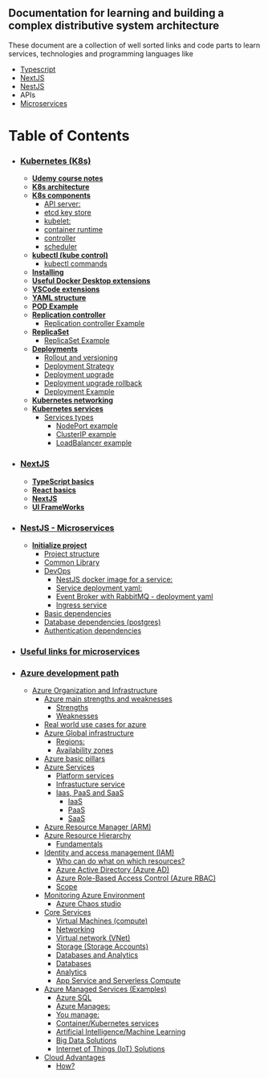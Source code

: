 ## Documentation for learning and building a complex distributive system architecture
These document are a collection of well sorted links and code parts to learn services, technologies and programming languages like
- [Typescript](./NextJS.md)
- [NextJS](./NextJS.md)
- [NestJS](./NestJS%20-%20Microservices.md)
- APIs
- [Microservices](./microservices-useful-links.md)


# Table of Contents
- ### [Kubernetes (K8s)](./k8s-basic.md)
  - **[Udemy course notes](./k8s-basic.md#Udemy-course-notes)**
  - **[K8s architecture](./k8s-basic.md#K8s-architecture)**
  - **[K8s components](./k8s-basic.md#K8s-components)**
    - [API server: ](./k8s-basic.md#API-server)
    - [etcd key store](./k8s-basic.md#etcd-key-store)
    - [kubelet:](./k8s-basic.md#kubelet)
    - [container runtime](./k8s-basic.md#container-runtime)
    - [controller](./k8s-basic.md#controller)
    - [scheduler](./k8s-basic.md#scheduler)
  - **[kubectl (kube control)](./k8s-basic.md#kubectl-(kube-control))**
    - [kubectl commands](./k8s-basic.md#kubectl-commands)
  - **[Installing](./k8s-basic.md#Installing)**
  - **[Useful Docker Desktop extensions](./k8s-basic.md#Useful-Docker-Desktop-extensions)**
  - **[VSCode extensions](./k8s-basic.md#VSCode-extensions)**
  - **[YAML structure](./k8s-basic.md#YAML-structure)**
  - **[POD Example](./k8s-basic.md#POD-Example)**
  - **[Replication controller](./k8s-basic.md#Replication-controller)**
    - [Replication controller Example](./k8s-basic.md#Replication-controller-Example)
  - **[ReplicaSet](./k8s-basic.md#ReplicaSet)**
    - [ReplicaSet Example](./k8s-basic.md#ReplicaSet-Example)
  - **[Deployments](./k8s-basic.md#Deployments)**
    - [Rollout and versioning](./k8s-basic.md#Rollout-and-versioning)
    - [Deployment Strategy](./k8s-basic.md#Deployment-Strategy)
    - [Deployment upgrade](./k8s-basic.md#Deployment-upgrade)
    - [Deployment upgrade rollback](./k8s-basic.md#Deployment-upgrade-rollback)
    - [Deployment Example](./k8s-basic.md#Deployment-Example)
  - **[Kubernetes networking](./k8s-basic.md#Kubernetes-Networking)**
  - **[Kubernetes services](./k8s-basic.md#kubernetes-services)**
    - [Services types](./k8s-basic.md#services-types)
      - [NodePort example](./k8s-basic.md#nodeport-example)
      - [ClusterIP example](./k8s-basic.md#clusterip-example)
      - [LoadBalancer example](./k8s-basic.md#loadbalancer-example)

- ### [NextJS](./NextJS.md)
  - **[TypeScript basics](./NextJS.md#TypeScript-basics)**
  - **[React basics](./NextJS.md#React-basics)**
  - **[NextJS](./NextJS.md#NextJS)**
  - **[UI FrameWorks](./NextJS.md#FrameWorks)**

- ### [NestJS - Microservices](./NestJS%20-%20Microservices.md)
  - **[Initialize project](./NestJS%20-%20Microservices.md#Initialize-project)**
    - [Project structure](./NestJS%20-%20Microservices.md#Project-structure)
    - [Common Library](./NestJS%20-%20Microservices.md#Common-Library)
    - [DevOps](./NestJS%20-%20Microservices.md#DevOps)
      - [NestJS docker image for a service:](./NestJS%20-%20Microservices.md#NestJS-docker-image-for-a-service)
      - [Service deployment yaml:](./NestJS%20-%20Microservices.md#Service-deployment-yaml)
      - [Event Broker with RabbitMQ - deployment yaml](./NestJS%20-%20Microservices.md#Event-Broker-with-RabbitMQ---deployment-yaml)
      - [Ingress service](./NestJS%20-%20Microservices.md#Ingress-service)
    - [Basic dependencies](./NestJS%20-%20Microservices.md#Basic-dependencies)
    - [Database dependencies (postgres)](./NestJS%20-%20Microservices.md#Database-dependencies-(postgres))
    - [Authentication dependencies](./NestJS%20-%20Microservices.md#Authentication-dependencies)
- ### [Useful links for microservices](./microservices-useful-links.md)
- ### [Azure development path](./Azure%20development%20path/1-azure-organization-and-infrastructure.md#azure-development-path)
  * [Azure Organization and Infrastructure](./Azure%20development%20path/1-azure-organization-and-infrastructure.md#azure-organization-and-infrastructure)
    * [Azure main strengths and weaknesses](./Azure%20development%20path/1-azure-organization-and-infrastructure.md#azure-main-strengths-and-weaknesses)
      * [Strengths](./Azure%20development%20path/1-azure-organization-and-infrastructure.md#strengths)
      * [Weaknesses](./Azure%20development%20path/1-azure-organization-and-infrastructure.md#weaknesses)
    * [Real world use cases for azure](./Azure%20development%20path/1-azure-organization-and-infrastructure.md#real-world-use-cases-for-azure)
    * [Azure Global infrastructure](./Azure%20development%20path/1-azure-organization-and-infrastructure.md#azure-global-infrastructure)
      * [Regions:](./Azure%20development%20path/1-azure-organization-and-infrastructure.md#regions)
      * [Availability zones](./Azure%20development%20path/1-azure-organization-and-infrastructure.md#availability-zones)
    * [Azure basic pillars](./Azure%20development%20path/1-azure-organization-and-infrastructure.md#azure-basic-pillars)
    * [Azure Services](./Azure%20development%20path/1-azure-organization-and-infrastructure.md#azure-services)
      * [Platform services](./Azure%20development%20path/1-azure-organization-and-infrastructure.md#platform-services)
      * [Infrastucture service](./Azure%20development%20path/1-azure-organization-and-infrastructure.md#infrastucture-service)
      * [Iaas, PaaS and SaaS](./Azure%20development%20path/1-azure-organization-and-infrastructure.md#iaas-paas-and-saas)
         * [IaaS](./Azure%20development%20path/1-azure-organization-and-infrastructure.md#iaas)
         * [PaaS](./Azure%20development%20path/1-azure-organization-and-infrastructure.md#paas)
         * [SaaS](./Azure%20development%20path/1-azure-organization-and-infrastructure.md#saas)
    * [Azure Resource Manager (ARM)](./Azure%20development%20path/1-azure-organization-and-infrastructure.md#azure-resource-manager-arm)
    * [Azure Resource Hierarchy](./Azure%20development%20path/1-azure-organization-and-infrastructure.md#azure-resource-hierarchy)
        * [Fundamentals](./Azure%20development%20path/1-azure-organization-and-infrastructure.md#fundamentals)
    * [Identity and access management (IAM)](./Azure%20development%20path/1-azure-organization-and-infrastructure.md#identity-and-access-management-iam)
        * [Who can do what on which resources?](./Azure%20development%20path/1-azure-organization-and-infrastructure.md#who-can-do-what-on-which-resources)
        * [Azure Active Directory (Azure AD)](./Azure%20development%20path/1-azure-organization-and-infrastructure.md#azure-active-directory-azure-ad)
        * [Azure Role-Based Access Control (Azure RBAC)](./Azure%20development%20path/1-azure-organization-and-infrastructure.md#azure-role-based-access-control-azure-rbac)
        * [Scope](./Azure%20development%20path/1-azure-organization-and-infrastructure.md#scope)
    * [Monitoring Azure Environment](./Azure%20development%20path/1-azure-organization-and-infrastructure.md#monitoring-azure-environment)
        * [Azure Chaos studio](./Azure%20development%20path/1-azure-organization-and-infrastructure.md#azure-chaos-studio)
    * [Core Services](./Azure%20development%20path/1-azure-organization-and-infrastructure.md#core-services)
        * [Virtual Machines (compute)](./Azure%20development%20path/1-azure-organization-and-infrastructure.md#virtual-machines-compute)
        * [Networking](./Azure%20development%20path/1-azure-organization-and-infrastructure.md#networking)
        * [Virtual network (VNet)](./Azure%20development%20path/1-azure-organization-and-infrastructure.md#virtual-network-vnet)
        * [Storage (Storage Accounts)](./Azure%20development%20path/1-azure-organization-and-infrastructure.md#storage-storage-accounts)
        * [Databases and Analytics](./Azure%20development%20path/1-azure-organization-and-infrastructure.md#databases-and-analytics)
        * [Databases](./Azure%20development%20path/1-azure-organization-and-infrastructure.md#databases)
        * [Analytics](./Azure%20development%20path/1-azure-organization-and-infrastructure.md#analytics)
        * [App Service and Serverless Compute](./Azure%20development%20path/1-azure-organization-and-infrastructure.md#app-service-and-serverless-compute)
    * [Azure Managed Services (Examples)](./Azure%20development%20path/1-azure-organization-and-infrastructure.md#azure-managed-services-examples)
        * [Azure SQL](./Azure%20development%20path/1-azure-organization-and-infrastructure.md#azure-sql)
        * [Azure Manages:](./Azure%20development%20path/1-azure-organization-and-infrastructure.md#azure-manages)
        * [You manage:](./Azure%20development%20path/1-azure-organization-and-infrastructure.md#you-manage)
        * [Container/Kubernetes services](./Azure%20development%20path/1-azure-organization-and-infrastructure.md#containerkubernetes-services)
        * [Artificial Intelligence/Machine Learning](./Azure%20development%20path/1-azure-organization-and-infrastructure.md#artificial-intelligencemachine-learning)
        * [Big Data Solutions](./Azure%20development%20path/1-azure-organization-and-infrastructure.md#big-data-solutions)
        * [Internet of Things (IoT) Solutions](./Azure%20development%20path/1-azure-organization-and-infrastructure.md#internet-of-things-iot-solutions)
    * [Cloud Advantages](./Azure%20development%20path/1-azure-organization-and-infrastructure.md#cloud-advantages)
        * [How?](./Azure%20development%20path/1-azure-organization-and-infrastructure.md#how)

